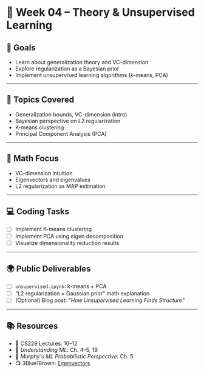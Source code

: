 # 📘 Week 04 – Theory & Unsupervised Learning

## 🎯 Goals
- Learn about generalization theory and VC-dimension
- Explore regularization as a Bayesian prior
- Implement unsupervised learning algorithms (k-means, PCA)

---

## 🧠 Topics Covered
- Generalization bounds, VC-dimension (intro)
- Bayesian perspective on L2 regularization
- K-means clustering
- Principal Component Analysis (PCA)

---

## 📐 Math Focus
- VC-dimension intuition
- Eigenvectors and eigenvalues
- L2 regularization as MAP estimation

---

## 💻 Coding Tasks
- [ ] Implement K-means clustering
- [ ] Implement PCA using eigen decomposition
- [ ] Visualize dimensionality reduction results

---

## 🌍 Public Deliverables
- [ ] `unsupervised.ipynb`: k-means + PCA
- [ ] “L2 regularization = Gaussian prior” math explanation
- [ ] (Optional) Blog post: *"How Unsupervised Learning Finds Structure"*

---

## 📚 Resources
- 📼 CS229 Lectures: 10–12
- 📘 *Understanding ML*: Ch. 4–5, 19
- 📘 *Murphy's ML Probabilistic Perspective*: Ch. 5
- 📺 3Blue1Brown: [Eigenvectors](https://www.youtube.com/watch?v=PFDu9oVAE-g)
